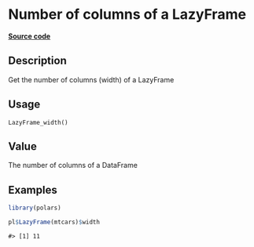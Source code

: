 
# Number of columns of a LazyFrame

[**Source code**](https://github.com/pola-rs/r-polars/tree/main/R/lazyframe__lazy.R#L1288)

## Description

Get the number of columns (width) of a LazyFrame

## Usage

<pre><code class='language-R'>LazyFrame_width()
</code></pre>

## Value

The number of columns of a DataFrame

## Examples

``` r
library(polars)

pl$LazyFrame(mtcars)$width
```

    #> [1] 11
